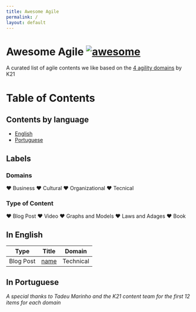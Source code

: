 ```yaml
---
title: Awesome Agile
permalink: /
layout: default
---
```

# Awesome Agile [![awesome](https://cdn.rawgit.com/sindresorhus/awesome/d7305f38d29fed78fa85652e3a63e154dd8e8829/media/badge.svg)](https://github.com/sindresorhus/awesome)

A curated list of agile contents we like based on the [4 agility domains](https://knowledge21.com/usa/blog/4-agility-domains/) by K21

# Table of Contents

## Contents by language

- [English](#in-english)
- [Portuguese](#in-portuguese)

## Labels

### Domains

:hearts: Business
:hearts: Cultural
:hearts: Organizational
:hearts: Tecnical

### Type of Content

:hearts: Blog Post
:hearts: Video
:hearts: Graphs and Models
:hearts: Laws and Adages
:hearts: Book

## In English

Type | Title | Domain
---- | ----  | ----
Blog Post | [name](link) | Technical

## In Portuguese

*A special thanks to Tadeu Marinho and the K21 content team for the first 12 items for each domain*
